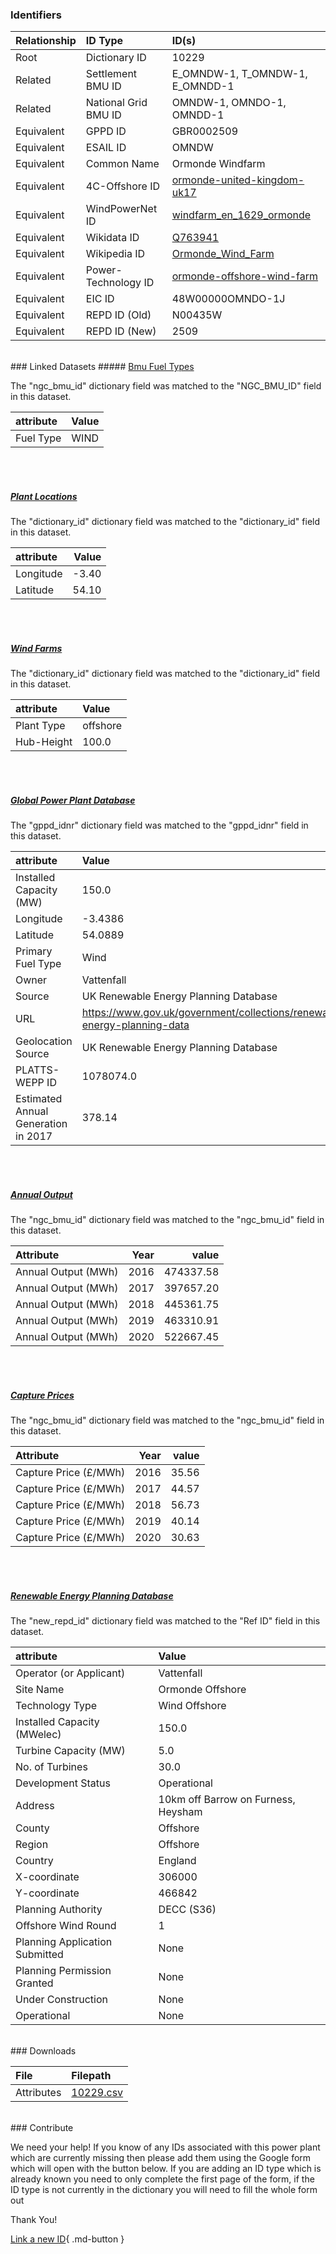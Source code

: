 ### Identifiers

| Relationship   | ID Type              | ID(s)                                                                                                               |
|:---------------|:---------------------|:--------------------------------------------------------------------------------------------------------------------|
| Root           | Dictionary ID        | 10229                                                                                                               |
| Related        | Settlement BMU ID    | E_OMNDW-1, T_OMNDW-1, E_OMNDD-1                                                                                     |
| Related        | National Grid BMU ID | OMNDW-1, OMNDO-1, OMNDD-1                                                                                           |
| Equivalent     | GPPD ID              | GBR0002509                                                                                                          |
| Equivalent     | ESAIL ID             | OMNDW                                                                                                               |
| Equivalent     | Common Name          | Ormonde Windfarm                                                                                                    |
| Equivalent     | 4C-Offshore ID       | [ormonde-united-kingdom-uk17](https://www.4coffshore.com/windfarms/united-kingdom/ormonde-united-kingdom-uk17.html) |
| Equivalent     | WindPowerNet ID      | [windfarm_en_1629_ormonde](https://www.thewindpower.net/windfarm_en_1629_ormonde.php)                               |
| Equivalent     | Wikidata ID          | [Q763941](https://www.wikidata.org/wiki/Q763941)                                                                    |
| Equivalent     | Wikipedia ID         | [Ormonde_Wind_Farm](https://en.wikipedia.org/wiki/Ormonde_Wind_Farm)                                                |
| Equivalent     | Power-Technology ID  | [ormonde-offshore-wind-farm](https://www.power-technology.com/projects/ormonde-offshore-wind-farm)                  |
| Equivalent     | EIC ID               | 48W00000OMNDO-1J                                                                                                    |
| Equivalent     | REPD ID (Old)        | N00435W                                                                                                             |
| Equivalent     | REPD ID (New)        | 2509                                                                                                                |

<br>
### Linked Datasets
##### <a href="https://osuked.github.io/Power-Station-Dictionary/datasets/bmu-fuel-types">Bmu Fuel Types</a>



The "ngc_bmu_id" dictionary field was matched to the "NGC_BMU_ID" field in this dataset.

| attribute   | Value   |
|:------------|:--------|
| Fuel Type   | WIND    |

<br><br>
##### <a href="https://osuked.github.io/Power-Station-Dictionary/datasets/plant-locations">Plant Locations</a>



The "dictionary_id" dictionary field was matched to the "dictionary_id" field in this dataset.

| attribute   |   Value |
|:------------|--------:|
| Longitude   |   -3.40 |
| Latitude    |   54.10 |

<br><br>
##### <a href="https://osuked.github.io/Power-Station-Dictionary/datasets/wind-farms">Wind Farms</a>



The "dictionary_id" dictionary field was matched to the "dictionary_id" field in this dataset.

| attribute   | Value    |
|:------------|:---------|
| Plant Type  | offshore |
| Hub-Height  | 100.0    |

<br><br>
##### <a href="https://osuked.github.io/Power-Station-Dictionary/datasets/global-power-plant-database">Global Power Plant Database</a>



The "gppd_idnr" dictionary field was matched to the "gppd_idnr" field in this dataset.

| attribute                           | Value                                                                    |
|:------------------------------------|:-------------------------------------------------------------------------|
| Installed Capacity (MW)             | 150.0                                                                    |
| Longitude                           | -3.4386                                                                  |
| Latitude                            | 54.0889                                                                  |
| Primary Fuel Type                   | Wind                                                                     |
| Owner                               | Vattenfall                                                               |
| Source                              | UK Renewable Energy Planning Database                                    |
| URL                                 | https://www.gov.uk/government/collections/renewable-energy-planning-data |
| Geolocation Source                  | UK Renewable Energy Planning Database                                    |
| PLATTS-WEPP ID                      | 1078074.0                                                                |
| Estimated Annual Generation in 2017 | 378.14                                                                   |

<br><br>
##### <a href="https://osuked.github.io/Power-Station-Dictionary/datasets/annual-output">Annual Output</a>



The "ngc_bmu_id" dictionary field was matched to the "ngc_bmu_id" field in this dataset.

| Attribute           |   Year |     value |
|:--------------------|-------:|----------:|
| Annual Output (MWh) |   2016 | 474337.58 |
| Annual Output (MWh) |   2017 | 397657.20 |
| Annual Output (MWh) |   2018 | 445361.75 |
| Annual Output (MWh) |   2019 | 463310.91 |
| Annual Output (MWh) |   2020 | 522667.45 |

<br><br>
##### <a href="https://osuked.github.io/Power-Station-Dictionary/datasets/capture-prices">Capture Prices</a>



The "ngc_bmu_id" dictionary field was matched to the "ngc_bmu_id" field in this dataset.

| Attribute             |   Year |   value |
|:----------------------|-------:|--------:|
| Capture Price (£/MWh) |   2016 |   35.56 |
| Capture Price (£/MWh) |   2017 |   44.57 |
| Capture Price (£/MWh) |   2018 |   56.73 |
| Capture Price (£/MWh) |   2019 |   40.14 |
| Capture Price (£/MWh) |   2020 |   30.63 |

<br><br>
##### <a href="https://osuked.github.io/Power-Station-Dictionary/datasets/renewable-energy-planning-database">Renewable Energy Planning Database</a>



The "new_repd_id" dictionary field was matched to the "Ref ID" field in this dataset.

| attribute                      | Value                               |
|:-------------------------------|:------------------------------------|
| Operator (or Applicant)        | Vattenfall                          |
| Site Name                      | Ormonde Offshore                    |
| Technology Type                | Wind Offshore                       |
| Installed Capacity (MWelec)    | 150.0                               |
| Turbine Capacity (MW)          | 5.0                                 |
| No. of Turbines                | 30.0                                |
| Development Status             | Operational                         |
| Address                        | 10km off Barrow on Furness, Heysham |
| County                         | Offshore                            |
| Region                         | Offshore                            |
| Country                        | England                             |
| X-coordinate                   | 306000                              |
| Y-coordinate                   | 466842                              |
| Planning Authority             | DECC (S36)                          |
| Offshore Wind Round            | 1                                   |
| Planning Application Submitted | None                                |
| Planning Permission Granted    | None                                |
| Under Construction             | None                                |
| Operational                    | None                                |


<br>
### Downloads


| File       | Filepath                                                                              |
|:-----------|:--------------------------------------------------------------------------------------|
| Attributes | [10229.csv](https://osuked.github.io/Power-Station-Dictionary/object_attrs/10229.csv) |


<br>
### Contribute

We need your help! If you know of any IDs associated with this power plant which are currently missing then please add them using the Google form which will open with the button below. If you are adding an ID type which is already known you need to only complete the first page of the form, if the ID type is not currently in the dictionary you will need to fill the whole form out

Thank You!

[Link a new ID](https://docs.google.com/forms/d/e/1FAIpQLSc5jRsQ7NgiLLXbwo9PUdwTQyuqbRwThltG56-o6NVSe7E_nw/viewform?usp=pp_url&entry.251912331=10229){ .md-button }